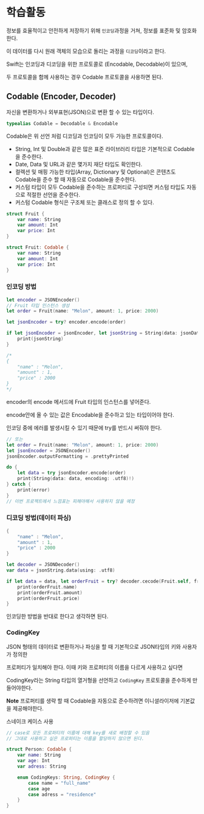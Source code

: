 # 학습활동

정보를 효율적이고 안전하게 저장하기 위해 `인코딩`과정을 거쳐, 정보를 표준화 및 암호화한다.

이 데이터를 다시 원래 객체의 모습으로 돌리는 과정을 `디코딩`이라고 한다.

Swift는 인코딩과 디코딩을 위한 프로토콜로 (Encodable, Decodable)이 있으며,

두 프로토콜을 함께 사용하는 경우 Codable 프로토콜을 사용하면 된다.

## Codable (Encoder, Decoder)

자신을 변환하거나 외부표현(JSON)으로 변환 할 수 있는 타입이다.

```swift
typealias Codable = Decodable & Encodable
```

Codable은 위 선언 처럼 디코딩과 인코딩이 모두 가능한 프로토콜이다.

- String, Int 및 Double과 같은 많은 표준 라이브러리 타입은 기본적으로 Codable을 준수한다.
- Date, Data 및 URL과 같은 몇가지 재단 타입도 확인한다.
- 컬렉션 및 매핑 가능한 타입(Array, Dictionary 및 Optional)은
  콘텐츠도 Codable을 준수 할 때 자동으로 Codable을 준수한다.
- 커스텀 타입이 모두 Codable을 준수하는 프로퍼티로 구성되면 커스텀 타입도 자동으로
  적절한 선언을 준수한다.
- 커스텀 Codable 형식은 구조체 또는 클래스로 정의 할 수 있다.

```swift
struct Fruit {
    var name: String
    var amount: Int
    var price: Int
}

struct Fruit: Codable {
    var name: String
    var amount: Int
    var price: Int
}
```

### 인코딩 방법

```swift
let encoder = JSONEncoder()
// Fruit 타입 인스턴스 생성
let order = Fruit(name: "Melon", amount: 1, price: 2000)

let jsonEncoder = try? encoder.encode(order)

if let jsonEncoder = jsonEncoder, let jsonString = String(data: jsonData, encoding: .utf8) {
    print(jsonString)
}

/*
{
    "name" : "Melon",
    "amount" : 1,
    "price" : 2000
}
*/
```

encoder의 encode 메서드에 Fruit 타입의 인스턴스를 넣어준다.

encode안에 올 수 있는 값은 Encodable을 준수하고 있는 타입이어야 한다.

인코딩 중에 에러를 발생시킬 수 있기 때문에 try를 반드시 써줘야 한다.

```swift
// 또는
let order = Fruit(name: "Melon", amount: 1, price: 2000)
let jsonEncoder = JSONEncoder()
jsonEncoder.outputFormatting = .prettyPrinted

do {
    let data = try jsonEncoder.encode(order)
    print(String(data: data, encoding: .utf8)!)
} catch {
    print(error)
}
// 이번 프로젝트에서 느낌표는 피해야해서 사용하지 않을 예정
```

### 디코딩 방법(데이터 파싱)

```swift
{
    "name" : "Melon",
    "amount" : 1,
    "price" : 2000
}

let decoder = JSONDecoder()
var data = jsonString.data(using: .utf8)

if let data = data, let orderFruit = try? decoder.cecode(Fruit.self, from: data) {
    print(orderFruit.name)
    print(orderFruit.amount)
    print(orderFruit.price)
}
```

인코딩한 방법을 반대로 한다고 생각하면 된다.

### CodingKey

JSON 형태의 데이터로 변환하거나 파싱을 할 때 기본적으로 JSON타입의 키와 사용자가 정의한

프로퍼티가 일치해야 한다. 이때 키와 프로퍼티의 이름을 다르게 사용하고 싶다면

CodingKey라는 String 타입의 열거형을 선언하고 `CodingKey` 프로토콜을 준수하게 만들어야한다.

**Note** 프로퍼티를 생략 할 때 Codable을 자동으로 준수하려면 이니셜라이저에 기본값을 제공해야한다.

스네이크 케이스 사용

```swift
// case로 모든 프로퍼티의 이름에 대해 key를 새로 배정할 수 있음
// 그대로 사용하고 싶은 프로퍼티는 이름을 할당하지 않으면 된다.

struct Person: Codable {
    var name: String
    var age: Int
    var adress: String

    enum CodingKeys: String, CodingKey {
        case name = "full_name"
        case age
        case adress = "residence"
    }
}
```

